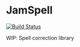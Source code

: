 # JamSpell

[![Build Status][travis-image]][travis]

[travis-image]: https://travis-ci.org/bakwc/JamSpell.svg?branch=master
[travis]: https://travis-ci.org/bakwc/JamSpell

WIP: Spell correction library
